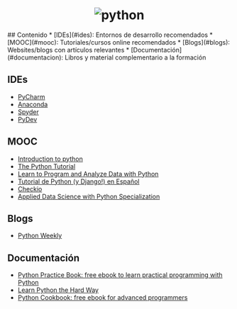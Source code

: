 <h1 align="center">
	<img src="https://www.python.org/static/img/python-logo@2x.png" alt="python">
	<br>
</h1>
## Contenido
* [IDEs](#ides): Entornos de desarrollo recomendados
* [MOOC](#mooc): Tutoriales/cursos online recomendados
* [Blogs](#blogs): Websites/blogs con artículos relevantes
* [Documentación](#documentacion): Libros y material complementario a la formación

## IDEs
- [PyCharm](https://www.jetbrains.com/pycharm/)
- [Anaconda](http://damnwidget.github.io/anaconda/)
- [Spyder](https://github.com/spyder-ide/spyder)
- [PyDev](http://www.pydev.org/)

## MOOC
- [Introduction to python](https://www.codecademy.com/learn/python)
- [The Python Tutorial](https://docs.python.org/3/tutorial/index.html)
- [Learn to Program and Analyze Data with Python](https://www.coursera.org/specializations/python)
- [Tutorial de Python (y Django!) en Español](http://tutorial.python.org.ar/)
- [Checkio](https://py.checkio.org/)
- [Applied Data Science with Python Specialization](https://www.coursera.org/specializations/data-science-python)

## Blogs
- [Python Weekly](http://www.pythonweekly.com)

## Documentación 
- [Python Practice Book: free ebook to learn practical programming with Python](http://anandology.com/python-practice-book/index.html)
- [Learn Python the Hard Way](https://learnpythonthehardway.org/book/)
- [Python Cookbook: free ebook for advanced programmers](http://chimera.labs.oreilly.com/books/1230000000393/index.html)
